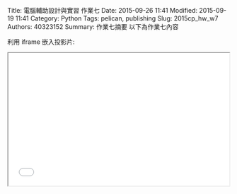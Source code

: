 Title: 電腦輔助設計與實習 作業七
Date: 2015-09-26 11:41
Modified: 2015-09-19 11:41
Category: Python
Tags: pelican, publishing
Slug: 2015cp_hw_w7
Authors: 40323152
Summary: 作業七摘要
以下為作業七內容

利用 iframe 嵌入投影片:

<iframe src="40323152_cp_w7_p.html" width="500" height="300"></iframe>


